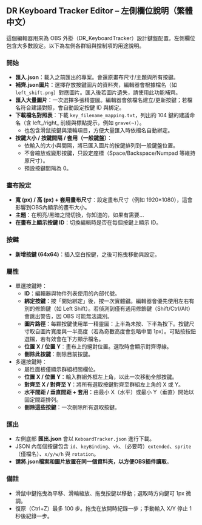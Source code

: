 ## DR Keyboard Tracker Editor – 左側欄位說明（繁體中文）

這個編輯器用來為 OBS 外掛（DR_KeyboardTracker）設計鍵盤配置。左側欄位包含大多數設定。以下為左側各群組與控制項的用途說明。

### 開始
- **匯入.json**：載入之前匯出的專案。會還原畫布尺寸/主題與所有按鍵。
- **補齊.json圖片**：選擇存放按鍵圖片的資料夾，編輯器會根據檔名（如 `left_shift.png`）對應圖片。匯入後若圖片遺失，請使用此功能補齊。
- **匯入大量圖片**：一次選擇多張精靈圖。編輯器會依檔名建立/更新按鍵；若檔名符合建議對照，會自動設定按鍵 ID 與綁定。
- **下載檔名對照表**：下載 `key_filename_mapping.txt`，列出約 104 鍵的建議命名（含 left_/right_ 前綴與標點提示，例如 `grave(~)`）。
  - 也包含滑鼠按鍵與滾輪項目，方便大量匯入時依檔名自動綁定。
- **按鍵大小 / 按鍵間隔 / 套用（一般鍵盤）**：
  - 依輸入的大小與間隔，將已匯入圖片的按鍵排列到一般鍵盤位置。
  - 不會縮放或變形按鍵，只設定座標（Space/Backspace/Numpad 等維持原尺寸）。
  - 預設按鍵間隔為 0。

### 畫布設定
- **寬 (px) / 高 (px) + 套用畫布尺寸**：設定畫布尺寸（例如 1920×1080），這會影響到OBS內顯示的畫布大小。
- **主題**：在明亮/黑暗之間切換，你知道的，如果有需要...
- **在畫布上顯示按鍵 ID**：切換編輯時是否在每個按鍵上顯示 ID。

### 按鍵
- **新增按鍵 (64x64)**：插入空白按鍵，之後可拖曳移動與設定。

### 屬性
- 單選按鍵時：
  - **ID**：編輯器與物件列表使用的內部代號。
  - **綁定按鍵**：按「開始綁定」後，按一次實體鍵。編輯器會優先使用左右有別的修飾鍵（如 Left Shift）。若偵測到僅有通用修飾鍵（Shift/Ctrl/Alt）會跳出警告，因 OBS 可能無法識別。
  - **圖片路徑**：每顆按鍵使用單一精靈圖：上半為未按、下半為按下。按鍵尺寸取自圖片寬度與一半高度（若為奇數高度會忽略中間 1px）。可點按按鈕選檔，若有效會在下方顯示檔名。
  - **位置 X / 位置 Y**：畫布上的絕對位置。選取時會顯示對齊導線。
  - **刪除此按鍵**：刪除目前按鍵。
- 多選按鍵時：
  - 屬性面板僅顯示群組相關欄位。
  - **位置 X / 位置 Y**：輸入群組外框左上角，以此一次移動全部按鍵。
  - **對齊至 X / 對齊至 Y**：將所有選取按鍵對齊至群組左上角的 X 或 Y。
  - **水平間距 / 垂直間距 + 套用**：由最小 X（水平）或最小 Y（垂直）開始以固定間距排列。
  - **刪除這些按鍵**：一次刪除所有選取按鍵。

### 匯出
- 左側底部 **匯出.json** 會以 `KeboardTracker.json` 進行下載。
- JSON 內每個按鍵包含 `id`、`keyBinding`、`vk`、（必要時）`extended`、`sprite`（僅檔名）、`x/y/w/h` 與 `rotation`。
- **請將.json檔案和圖片放置在同一個資料夾，以方便OBS插件讀取**。

### 備註
- 滑鼠中鍵拖曳為平移、滑輪縮放、拖曳按鍵以移動；選取時方向鍵可 1px 微調。
- 復原（Ctrl+Z）最多 100 步。拖曳在放開時紀錄一步；手動輸入 X/Y 停止 1 秒後紀錄一步。

